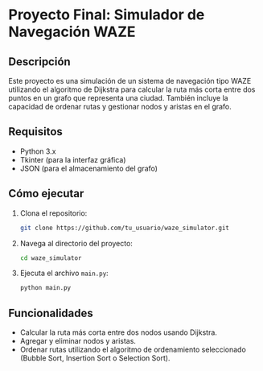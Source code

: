 # Proyecto Final: Simulador de Navegación WAZE

## Descripción
Este proyecto es una simulación de un sistema de navegación tipo WAZE utilizando el algoritmo de Dijkstra para calcular la ruta más corta entre dos puntos en un grafo que representa una ciudad. También incluye la capacidad de ordenar rutas y gestionar nodos y aristas en el grafo.

## Requisitos
- Python 3.x
- Tkinter (para la interfaz gráfica)
- JSON (para el almacenamiento del grafo)

## Cómo ejecutar
1. Clona el repositorio:
    ```bash
    git clone https://github.com/tu_usuario/waze_simulator.git
    ```
2. Navega al directorio del proyecto:
    ```bash
    cd waze_simulator
    ```
3. Ejecuta el archivo `main.py`:
    ```bash
    python main.py
    ```

## Funcionalidades
- Calcular la ruta más corta entre dos nodos usando Dijkstra.
- Agregar y eliminar nodos y aristas.
- Ordenar rutas utilizando el algoritmo de ordenamiento seleccionado (Bubble Sort, Insertion Sort o Selection Sort).
